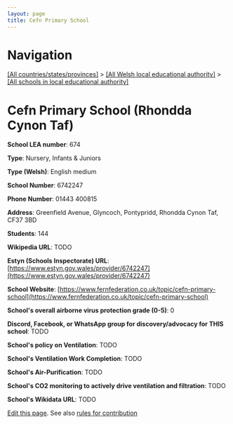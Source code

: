 ```yaml
---
layout: page
title: Cefn Primary School
---
```

# Navigation

[[All countries/states/provinces]](../../..) > [[All Welsh local educational authority]](../..) > [[All schools in local educational authority]](..)

# Cefn Primary School (Rhondda Cynon Taf)

**School LEA number**: 674

**Type**: Nursery, Infants & Juniors

**Type (Welsh)**: English medium

**School Number**: 6742247

**Phone Number**: 01443 400815

**Address**: Greenfield Avenue, Glyncoch, Pontypridd, Rhondda Cynon Taf, CF37 3BD

**Students**: 144

**Wikipedia URL**: TODO

**Estyn (Schools Inspectorate) URL**: [https://www.estyn.gov.wales/provider/6742247](https://www.estyn.gov.wales/provider/6742247)

**School Website**: [https://www.fernfederation.co.uk/topic/cefn-primary-school](https://www.fernfederation.co.uk/topic/cefn-primary-school)

**School's overall airborne virus protection grade (0-5)**: 0

**Discord, Facebook, or WhatsApp group for discovery/advocacy for THIS school**: TODO

**School's policy on Ventilation**: TODO

**School's Ventilation Work Completion**: TODO

**School's Air-Purification**: TODO

**School's CO2 monitoring to actively drive ventilation and filtration**: TODO

**School's Wikidata URL**: TODO




[Edit this page](https://github.com/VentilationProject/Wales/edit/prif/./Rhondda_Cynon_Taf/Cefn_Primary_School.md). See also [rules for contribution](../../../contribution-rules/)